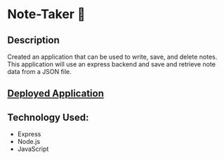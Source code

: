 # Note-Taker 📓

## Description

Created an application that can be used to write, save, and delete notes. This application will use an express backend and save and retrieve note data from a JSON file.

## [Deployed Application]("https://jot-my-notes.herokuapp.com/")

## Technology Used:

- Express
- Node.js
- JavaScript
